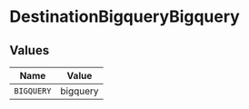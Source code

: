 # DestinationBigqueryBigquery


## Values

| Name       | Value      |
| ---------- | ---------- |
| `BIGQUERY` | bigquery   |